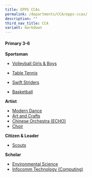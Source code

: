 ```yaml
---
title: EPPS CCAs
permalink: /departments/CCA/epps-ccas/
description: ""
third_nav_title: CCA
variant: markdown
---
```

#### Primary 3-6

**Sportsman**

* [Volleyball Girls & Boys](https://staging.d3975mj8dcgb9n.amplifyapp.com/cca/volleyball-girls/)

* [Table Tennis](https://staging.d3975mj8dcgb9n.amplifyapp.com/cca/table-tennis/)
* [Swift Striders](/swift-striders/)
* [Basketball](/basketball/)

**Artist**

* [Modern Dance](https://staging.d3975mj8dcgb9n.amplifyapp.com/cca/modern-dance/)
* [Art and Crafts](https://staging.d3975mj8dcgb9n.amplifyapp.com/cca/art-and-crafts/)
* [Chinese Orchestra (ECHO)](https://staging.d3975mj8dcgb9n.amplifyapp.com/cca/chinese-orchestra-echo/)
* [Choir](https://staging.d3975mj8dcgb9n.amplifyapp.com/cca/choir/)

**Citizen &amp; Leader**

* [Scouts](https://staging.d3975mj8dcgb9n.amplifyapp.com/cca/scouts/)


**Scholar**

* [Environmental Science](https://staging.d3975mj8dcgb9n.amplifyapp.com/cca/environmental-science/)
* [Infocomm Technology (Computing)](https://staging.d3975mj8dcgb9n.amplifyapp.com/cca/infocomm-technology-computing/)